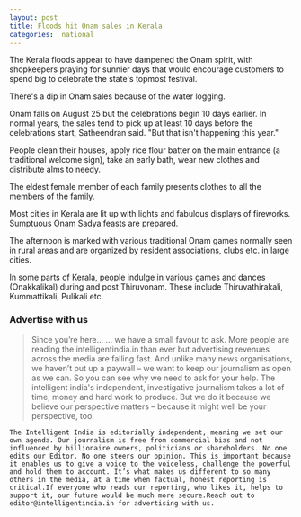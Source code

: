 ```yaml
---
layout: post
title: Floods hit Onam sales in Kerala
categories:  national 
---
```


The Kerala floods appear to have dampened the Onam spirit, with shopkeepers praying for sunnier days that would encourage customers to spend big to celebrate the state's topmost festival.

There's a dip in Onam sales because of the water logging.

Onam falls on August 25 but the celebrations begin 10 days earlier. In normal years, the sales tend to pick up at least 10 days before the celebrations start, Satheendran said. "But that isn't happening this year."

People clean their houses, apply rice flour batter on the main entrance (a traditional welcome sign), take an early bath, wear new clothes and distribute alms to needy.

The eldest female member of each family presents clothes to all the members of the family.

Most cities in Kerala are lit up with lights and fabulous displays of fireworks. Sumptuous Onam Sadya feasts are prepared.

The afternoon is marked with various traditional Onam games normally seen in rural areas and are organized by resident associations, clubs etc. in large cities.

In some parts of Kerala, people indulge in various games and dances (Onakkalikal) during and post Thiruvonam. These include Thiruvathirakali, Kummattikali, Pulikali etc.



### Advertise with us


>  Since you’re here…
	… we have a small favour to ask. More people are reading the intelligentindia.in than ever but advertising revenues across the media are falling fast. And unlike many news organisations, we haven’t put up a paywall – we want to keep our journalism as open as we can. So you can see why we need to ask for your help. The intelligent india's  independent, investigative journalism takes a lot of time, money and hard work to produce. But we do it because we believe our perspective matters – because it might well be your perspective, too.

	The Intelligent India is editorially independent, meaning we set our own agenda. Our journalism is free from commercial bias and not influenced by billionaire owners, politicians or shareholders. No one edits our Editor. No one steers our opinion. This is important because it enables us to give a voice to the voiceless, challenge the powerful and hold them to account. It’s what makes us different to so many others in the media, at a time when factual, honest reporting is critical.If everyone who reads our reporting, who likes it, helps to support it, our future would be much more secure.Reach out to editor@intelligentindia.in for advertising with us. 